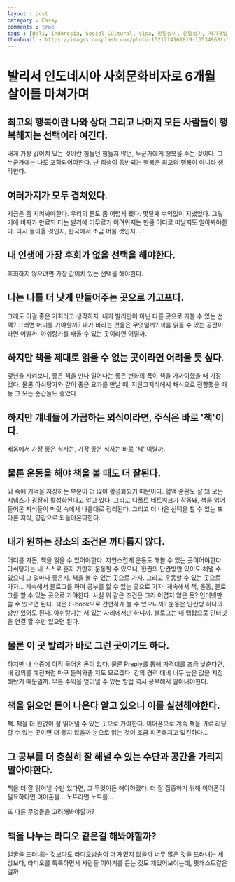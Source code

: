 ```yaml
---
layout : post
category : Essay
comments : true
tags : [Bali, Indonesia, Social Cultural, Visa, 한달살이, 한달살기, 자기개발, 독서, 책, 성장]
thumbnail : https://images.unsplash.com/photo-1521714161819-15534968fc5f?ixlib=rb-1.2.1&ixid=eyJhcHBfaWQiOjEyMDd9&auto=format&fit=crop&w=1050&q=80
---
```



# 발리서 인도네시아 사회문화비자로 6개월 살이를 마쳐가며

## 최고의 행복이란 나와 상대 그리고 나머지 모든 사람들이 행복해지는 선택이라 여긴다.
내게 가장 값어치 있는 것이란
힘들던 힘들지 않던, 누군가에게 행복을 주는 것이다.
그 누군가에는 나도 포함되어야한다.
난 희생이 동반되는 행복은 최고의 행복이 아니라 생각한다.

## 여러가지가 모두 겹쳐있다.
지금은 좀 지켜봐야한다.
우리의 돈도 좀 어렵게 됐다.
몇달째 수익없이 지냈었다.
그렇기에 비자가 만료되 더는 발리에 머무르기 어려워지는 만큼
어디로 떠날지도 알아봐야한다.
다시 돌아올 것인지, 한국에서 조금 머물 것인지...

## 내 인생에 가장 후회가 없을 선택을 해야한다.
후회하지 않으려면 가장 값어치 있는 선택을 해야한다.

## 나는 나를 더 낫게 만들어주는 곳으로 가고프다.
그래도 이걸 좋은 기회라고 생각하자.
내가 발리만이 아닌 다른 곳으로 가볼 수 있는 선택?
그러면 어디를 가야할까?
내가 바라는 것들은 무엇일까?
책을 읽을 수 있는 공간이라면 어떨까.
아쉬탕가를 배울 수 있는 곳이라면 어떨까.

## 하지만 책을 제대로 읽을 수 없는 곳이라면 어려울 듯 싶다.
몇년을 지켜보니, 좋은 책을 만나 일어나는 좋은 변화의 폭이
책을 가까이했을 때 가장 컸다.
물론 아쉬탕가와 같이 좋은 요가를 만날 때,
저탄고지식에서 채식으로 전향했을 때 등 그 모든 순간들도 좋았다.

## 하지만 걔네들이 가끔하는 외식이라면, 주식은 바로 '책'이다.
배움에서 가장 좋은 식사는, 가장 좋은 식사는 바로 '책' 이랄까.

## 물론 운동을 해야 책을 볼 때도 더 잘된다.
뇌 속에 기억을 저장하는 부분이 더 많이 활성화되기 때문이다.
혈액 순환도 잘 돼 모든 시냅스가 굉장히 활성화된다고 알고 있다.
그리고 디폴트 네트워크가 작동돼, 책을 읽어 들어온 지식들이 머릿 속에서 나름대로 정리된다. 그리고 더 나은 선택을 할 수 있는 또 다른 지식, 영감으로 되돌아온다한다.

## 내가 원하는 장소의 조건은 까다롭지 않다.

어디를 가든, 책을 읽을 수 있어야한다. 자연스럽게 운동도 해볼 수 있는 곳이어야한다.
아쉬탕가는 내 스스로 혼자 가만히 운동할 수 있으니, 한칸의 단칸방만 있이도 해낼 수 있으니 그 얼마나 좋은지.
책을 볼 수 있는 곳으로 가자.
그리고 운동할 수 있는 곳으로 가자...
계속해서 블로그를 하며 공부를 할 수 있는 곳으로 가자.
계속해서 책, 운동, 블로그를 할 수 있는 곳으로 가야한다.
사실 위 같은 조건은 그리 어렵지 않은 듯?
인터넷만 쓸 수 있으면 된다. 책은 E-book으로 간편하게 볼 수 있으니까?
운동은 단칸방 하나의 방만 있어도 된다. 아쉬탕가는 서 있는 자리에서만 하니까.
블로그는 내 랩탑으로 인터넷을 연결 할 수만 있으면 된다.


## 물론 이 곳 발리가 바로 그런 곳이기도 하다.
하지만 내 수중에 아직 들어온 돈이 없다.
물론 Preply를 통해 가격대를 조금 낮춘다면, 내 강의를 예전처럼 마구 들어와줄 지도 모르겠다.
강의 경력 대비 너무 높은 값을 지정해놨기 때문일까.
무튼 수익을 얻어낼 수 있는 방법 역시 공부해서 알아내야한다.

## 책을 읽으면 돈이 나온다 알고 있으니 이를 실천해야한다.
책. 책을 더 원없이 잘 읽어낼 수 있는 곳으로 가야한다.
이어폰으로 계속 책을 귀로 리딩할 수 있는 곳이면 더 좋지 않을까
눈으로 읽는 것이 조금 피곤해지고 있긴하다...

## 그 공부를 더 충실히 잘 해낼 수 있는 수단과 공간을 가리지 말아야한다.
책을 더 잘 읽어낼 수만 있다면, 그 무엇이든 해야하겠다.
더 잘 집중하기 위해 이어폰이 필요하다면 이어폰을...
노트라면 노트를...

또 다른 무엇들을 고려해봐야할까?

## 책을 나누는 라디오 같은걸 해봐야할까?
얼굴을 드러내는 것보다도 라디오방송이 더 재밌지 않을까
너무 많은 것을 드러내는 세상보다, 라디오를 툭툭하면서 사람들 이야기를 듣는 것도 재밌어보이는데, 팟캐스트같은걸까